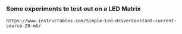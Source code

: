 ### Some experiments to test out on a LED Matrix

```
https://www.instructables.com/Simple-Led-driverConstant-current-source-20-mA/
```
